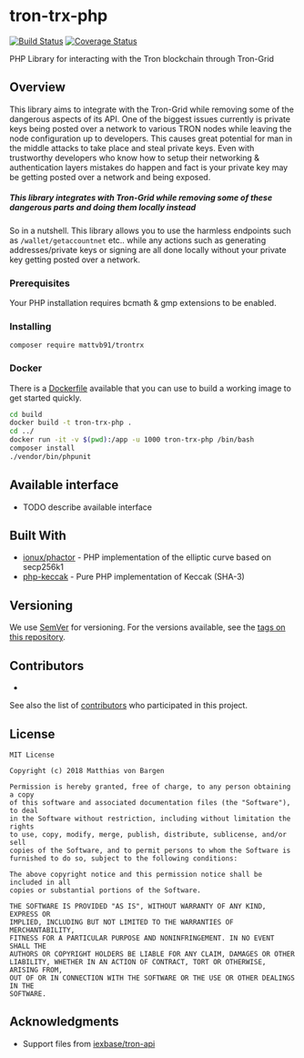 # tron-trx-php
[![Build Status](https://travis-ci.com/mattvb91/tron-trx-php.svg?branch=master)](https://travis-ci.com/mattvb91/tron-trx-php)
[![Coverage Status](https://coveralls.io/repos/github/mattvb91/tron-trx-php/badge.svg?branch=master)](https://coveralls.io/github/mattvb91/tron-trx-php?branch=master)

PHP Library for interacting with the Tron blockchain through Tron-Grid


## Overview

This library aims to integrate with the Tron-Grid while removing some of the dangerous aspects of its API.
One of the biggest issues currently is private keys being posted over a network to various TRON nodes while leaving the node
configuration up to developers. This causes
great potential for man in the middle attacks to take place and steal private keys. Even with trustworthy developers
who know how to setup their networking & authentication layers mistakes do happen and fact is your private key may be
getting posted over a network and being exposed.

##### This library integrates with Tron-Grid while removing some of these dangerous parts and doing them locally instead

So in a nutshell. This library allows you to use the harmless endpoints such as ```/wallet/getaccountnet``` etc.. while
any actions such as generating addresses/private keys or signing are all done locally without your private key getting posted over a network.  

### Prerequisites

Your PHP installation requires bcmath & gmp extensions to be enabled.

### Installing

```
composer require mattvb91/trontrx
```

### Docker

There is a [Dockerfile](/build/Dockerfile) available that you can use to build a working image to get started quickly.

```bash
cd build
docker build -t tron-trx-php .
cd ../
docker run -it -v $(pwd):/app -u 1000 tron-trx-php /bin/bash
composer install
./vendor/bin/phpunit

```

## Available interface

- TODO describe available interface

## Built With

* [ionux/phactor](https://github.com/ionux/phactor) - PHP implementation of the elliptic curve based on secp256k1
* [php-keccak](https://github.com/kornrunner/php-keccak) - Pure PHP implementation of Keccak (SHA-3)

## Versioning

We use [SemVer](http://semver.org/) for versioning. For the versions available, see the [tags on this repository](https://github.com/mattvb91/tron-trx-php/tags). 

## Contributors

- 

See also the list of [contributors](https://github.com/mattvb91/tron-trx-php/contributors) who participated in this project.

## License
```
MIT License

Copyright (c) 2018 Matthias von Bargen

Permission is hereby granted, free of charge, to any person obtaining a copy
of this software and associated documentation files (the "Software"), to deal
in the Software without restriction, including without limitation the rights
to use, copy, modify, merge, publish, distribute, sublicense, and/or sell
copies of the Software, and to permit persons to whom the Software is
furnished to do so, subject to the following conditions:

The above copyright notice and this permission notice shall be included in all
copies or substantial portions of the Software.

THE SOFTWARE IS PROVIDED "AS IS", WITHOUT WARRANTY OF ANY KIND, EXPRESS OR
IMPLIED, INCLUDING BUT NOT LIMITED TO THE WARRANTIES OF MERCHANTABILITY,
FITNESS FOR A PARTICULAR PURPOSE AND NONINFRINGEMENT. IN NO EVENT SHALL THE
AUTHORS OR COPYRIGHT HOLDERS BE LIABLE FOR ANY CLAIM, DAMAGES OR OTHER
LIABILITY, WHETHER IN AN ACTION OF CONTRACT, TORT OR OTHERWISE, ARISING FROM,
OUT OF OR IN CONNECTION WITH THE SOFTWARE OR THE USE OR OTHER DEALINGS IN THE
SOFTWARE.
```

## Acknowledgments

* Support files from [iexbase/tron-api](https://github.com/iexbase/tron-api)
